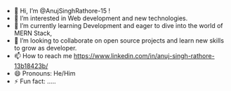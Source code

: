 - 👋 Hi, I’m @AnujSinghRathore-15 !
- 👀 I’m interested in Web development and new technologies.
- 🌱 I’m currently learning Development and eager to dive into the world of MERN Stack,
- 💞️ I’m looking to collaborate on open source projects and learn new skills to grow as developer.
- 📫 How to reach me https://www.linkedin.com/in/anuj-singh-rathore-13b18423b/
- 😄 Pronouns: He/Him
- ⚡ Fun fact: .....

<!---
AnujSinghRathore-15/AnujSinghRathore-15 is a ✨ special ✨ repository because its `README.md` (this file) appears on your GitHub profile.
You can click the Preview link to take a look at your changes.
--->
